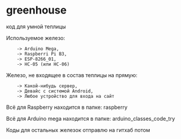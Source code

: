 # greenhouse

код для умной теплицы

Используемое железо:
        
        -> Arduino Mega,
        -> Raspberri Pi B3,
        -> ESP-8266_01,
        -> HC-05 (или HC-06)


Железо, не входящее в состав теплицы на прямую:
        
        -> Какой-нибудь сервер,
        -> Девайс с системой Android,
        -> Любое устройство для входа на сайт


Всё для Raspberry находится в папке: raspberry

Всё для Arduino mega находится в папке: arduino_classes_code_try

Коды для остальных железок отправлю на гитхаб потом
